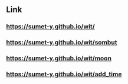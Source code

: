 ## Link
### https://sumet-y.github.io/wit/ 
### https://sumet-y.github.io/wit/sombut
### https://sumet-y.github.io/wit/moon
### https://sumet-y.github.io/wit/add_time

